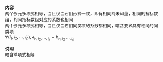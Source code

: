 **内容**    
两个多元多项式相等，当且仅当它们形式一致，即有相同的未知量，相同的指标数组，相同指标数组对应的系数也相同    
两个多元多项式相等，当且仅当它们同类项的系数都相同，暗含要求具有相同的同类项    
 $\forall (i_1,i_2,\cdots,i_n), a_{i_1,i_2,\cdots,i_n}=b_{i_1,i_2,\cdots,i_n}$     
    
**说明**    
暗含单项式相等    
